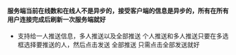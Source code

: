 #### 服务端当前在线数和在线人不是异步的，接受客户端的信息是异步的，所有在所有用户连接完成后刷新一次服务端就好

- 支持给一人推送信息，多人推送以及全部推送 个人推送和多人推送只要在多选框选择要推送的人，然后点击发送  全部推送 只需点击全部发送就好



